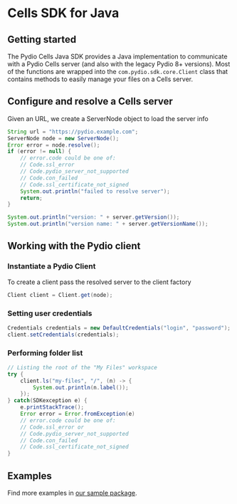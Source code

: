 # Cells SDK for Java

## Getting started

The Pydio Cells Java SDK provides a Java implementation to communicate with a Pydio Cells server (and also with the legacy Pydio 8+ versions). Most of the functions are wrapped into the `com.pydio.sdk.core.Client` class that contains methods to easily manage your files on a Cells server.

## Configure and resolve a Cells server

Given an URL, we create a ServerNode object to load the server info

```java
String url = "https://pydio.example.com";
ServerNode node = new ServerNode();
Error error = node.resolve();
if (error != null) {
    // error.code could be one of:
    // Code.ssl_error
    // Code.pydio_server_not_supported
    // Code.con_failed
    // Code.ssl_certificate_not_signed
    System.out.println("failed to resolve server");
    return;
}

System.out.println("version: " + server.getVersion());
System.out.println("version name: " + server.getVersionName());
```

## Working with the Pydio client

### Instantiate a Pydio Client

To create a client pass the resolved server to the client factory

```java
Client client = Client.get(node);
```

### Setting user credentials

```java
Credentials credentials = new DefaultCredentials("login", "password");
client.setCredentials(credentials);
```

### Performing folder list

```java
// Listing the root of the "My Files" workspace
try {
    client.ls("my-files", "/", (n) -> {
        System.out.println(n.label());
    });
} catch(SDKexception e) {
    e.printStackTrace();
    Error error = Error.fromException(e)
    // error.code could be one of:
    // Code.ssl_error or
    // Code.pydio_server_not_supported
    // Code.con_failed
    // Code.ssl_certificate_not_signed
}
```

## Examples

Find more examples in [our sample package](./tree/master/src/main/java/com/pydio/sdk/examples).
